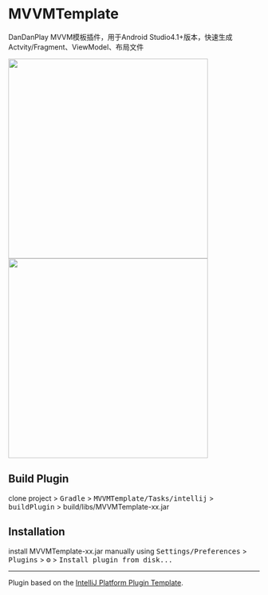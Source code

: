 # MVVMTemplate

DanDanPlay MVVM模板插件，用于Android Studio4.1+版本，快速生成Actvity/Fragment、ViewModel、布局文件

<div>
	<img src="https://github.com/xyoye/AndroidStudioTemplate/blob/main/ScreenShot/template_location.png" width="400px">
	<img src="https://github.com/xyoye/AndroidStudioTemplate/blob/main/ScreenShot/template_detail.png" width="400px">
</div>

## Build Plugin
clone project > <kbd>Gradle</kbd> > <kbd>MVVMTemplate/Tasks/intellij</kbd> > <kbd>buildPlugin</kbd> > build/libs/MVVMTemplate-xx.jar

## Installation

  install MVVMTemplate-xx.jar manually using
  <kbd>Settings/Preferences</kbd> > <kbd>Plugins</kbd> > <kbd>⚙️</kbd> > <kbd>Install plugin from disk...</kbd>


---
Plugin based on the [IntelliJ Platform Plugin Template][template].

[template]: https://github.com/JetBrains/intellij-platform-plugin-template
